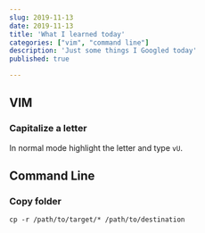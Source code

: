 ```yaml
---
slug: 2019-11-13
date: 2019-11-13
title: 'What I learned today'
categories: ["vim", "command line"]
description: 'Just some things I Googled today'
published: true

---
```


## VIM

### Capitalize a letter

In normal mode highlight the letter and type `vU`.

## Command Line

### Copy folder

`cp -r /path/to/target/* /path/to/destination`
